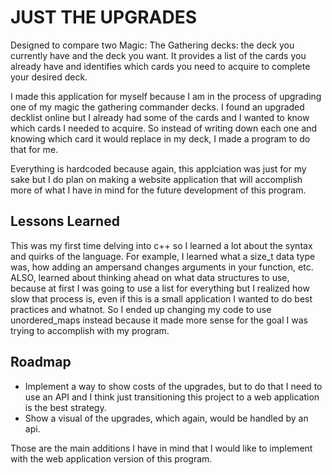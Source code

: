 # JUST THE UPGRADES
Designed to compare two Magic: The Gathering decks: the deck you currently have and the deck you want. It provides a list of the cards you already have and identifies which cards you need to acquire to complete your desired deck.

I made this application for myself because I am in the process of upgrading one of my magic the gathering commander decks. I found an upgraded decklist online but I already had some of the cards and I wanted to know which cards I needed to acquire. So instead of writing down each one and knowing which card it would replace in my deck, I made a program to do that for me. 

Everything is hardcoded because again, this applciation was just for my sake but I do plan on making a website application that will accomplish more of what I have in mind for the future development of this program. 
## Lessons Learned

This was my first time delving into c++ so I learned a lot about the syntax and quirks of the language. For example, I learned what a size_t data type was, how adding an ampersand changes arguments in your function, etc. 
ALSO, learned about thinking ahead on what data structures to use, because at first I was going to use a list for everything but I realized how slow that process is, even if this is a small application I wanted to do best practices and whatnot. So I ended up changing my code to use unordered_maps instead because it made more sense for the goal I was trying to accomplish with my program. 
## Roadmap
- Implement a way to show costs of the upgrades, but to do that I need to use an API and I think just transitioning this project to a web application is the best strategy. 
- Show a visual of the upgrades, which again, would be handled by an api. 

Those are the main additions I have in mind that I would like to implement with the web application version of this program. 
